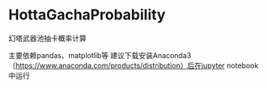 # HottaGachaProbability
幻塔武器池抽卡概率计算

主要依赖pandas、matplotlib等
建议下载安装Anaconda3（https://www.anaconda.com/products/distribution）后在jupyter notebook中运行
